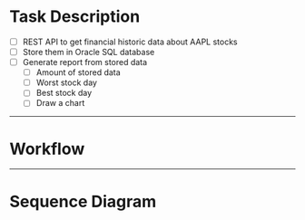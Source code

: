 # Task Description

- [ ]  REST API to get financial historic data about AAPL stocks
- [ ] Store them in Oracle SQL database
- [ ] Generate report from stored data
    - [ ] Amount of stored data
    - [ ] Worst stock day
    - [ ] Best stock day
    - [ ] Draw a chart

--- 

# Workflow

---

# Sequence Diagram